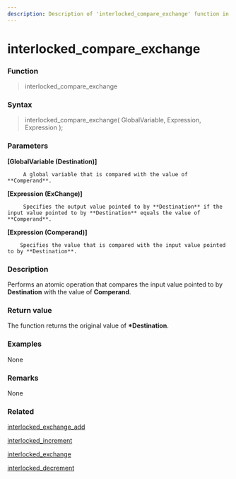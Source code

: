 ```yaml
---
description: Description of 'interlocked_compare_exchange' function in HyperDbg Scripts
---
```


# interlocked\_compare\_exchange

### Function

> interlocked\_compare\_exchange

### Syntax

> interlocked\_compare\_exchange\( GlobalVariable, Expression, Expression \);

### Parameters

**\[GlobalVariable \(Destination\)\]**

         A global variable that is compared with the value of **Comperand**.

**\[Expression \(ExChange\)\]**

         Specifies the output value pointed to by **Destination** if the input value pointed to by **Destination** equals the value of **Comperand**.

**\[Expression \(Comperand\)\]**

        Specifies the value that is compared with the input value pointed to by **Destination**.

### Description

Performs an atomic operation that compares the input value pointed to by **Destination** with the value of **Comperand**.

### Return value

The function returns the original value of **\*Destination**.

### Examples

None

### **Remarks**

None

### Related

[interlocked\_exchange\_add](https://docs.hyperdbg.com/commands/scripting-language/functions/interlocked/interlocked_exchange_add)

[interlocked\_increment](https://docs.hyperdbg.com/commands/scripting-language/functions/interlocked/interlocked_increment)

[interlocked\_exchange](https://docs.hyperdbg.com/commands/scripting-language/functions/interlocked/interlocked_exchange)

[interlocked\_decrement](https://docs.hyperdbg.com/commands/scripting-language/functions/interlocked/interlocked_decrement)

